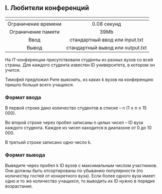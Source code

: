 ## I. Любители конференций

| <!-- -->      |             <!-- -->             |
|:-------------:|:--------------------------------:|
| Ограничение времени	|           0.08 секунд            |
|Ограничение памяти	|               39Mb               |
|Ввод | 	стандартный ввод или input.txt  |
|Вывод | стандартный вывод или output.txt |

На IT-конференции присутствовали студенты из разных вузов со всей страны. Для каждого студента известен ID университета, в котором он учится.

Тимофей предложил Рите выяснить, из каких k вузов на конференцию пришло больше всего учащихся.

### Формат ввода

В первой строке дано количество студентов в списке – n (1 ≤ n ≤ 15 000).

Во второй строке через пробел записаны n целых чисел – ID вуза каждого студента. Каждое из чисел находится в диапазоне от 0 до 10 000.

В третьей строке записано одно число k.

### Формат вывода

Выведите через пробел k ID вузов с максимальным числом участников. Они должны быть отсортированы по убыванию популярности (по количеству гостей от конкретного вуза). Если более одного вуза имеет одно и то же количество учащихся, то выводить их ID нужно в порядке возрастания.